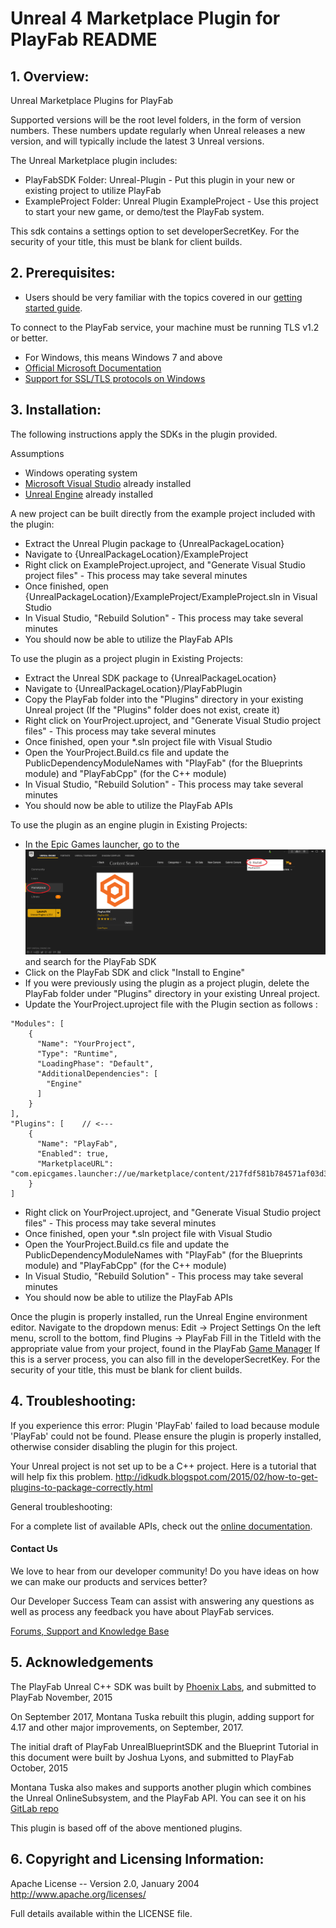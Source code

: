 # Unreal 4 Marketplace Plugin for PlayFab README

## 1. Overview:

Unreal Marketplace Plugins for PlayFab

Supported versions will be the root level folders, in the form of version numbers. These numbers update regularly when Unreal releases a new version, and will typically include the latest 3 Unreal versions.

The Unreal Marketplace plugin includes:

* PlayFabSDK Folder: Unreal-Plugin - Put this plugin in your new or existing project to utilize PlayFab
* ExampleProject Folder: Unreal Plugin ExampleProject - Use this project to start your new game, or demo/test the PlayFab system.

This sdk contains a settings option to set developerSecretKey.  For the security of your title, this must be blank for client builds.


## 2. Prerequisites:

* Users should be very familiar with the topics covered in our [getting started guide](https://api.playfab.com/docs/general-getting-started).

To connect to the PlayFab service, your machine must be running TLS v1.2 or better.
* For Windows, this means Windows 7 and above
* [Official Microsoft Documentation](https://msdn.microsoft.com/en-us/library/windows/desktop/aa380516%28v=vs.85%29.aspx)
* [Support for SSL/TLS protocols on Windows](http://blogs.msdn.com/b/kaushal/archive/2011/10/02/support-for-ssl-tls-protocols-on-windows.aspx)


## 3. Installation:

The following instructions apply the SDKs in the plugin provided.

Assumptions

* Windows operating system
* [Microsoft Visual Studio](https://www.visualstudio.com/en-us/products/visual-studio-community-vs.aspx) already installed
* [Unreal Engine](https://www.unrealengine.com/dashboard) already installed

A new project can be built directly from the example project included with the plugin:

* Extract the Unreal Plugin package to {UnrealPackageLocation}
* Navigate to {UnrealPackageLocation}/ExampleProject
* Right click on ExampleProject.uproject, and "Generate Visual Studio project files" - This process may take several minutes
* Once finished, open {UnrealPackageLocation}/ExampleProject/ExampleProject.sln in Visual Studio
* In Visual Studio, "Rebuild Solution" - This process may take several minutes
* You should now be able to utilize the PlayFab APIs

To use the plugin as a project plugin in Existing Projects:
* Extract the Unreal SDK package to {UnrealPackageLocation}
* Navigate to {UnrealPackageLocation}/PlayFabPlugin
* Copy the PlayFab folder into the "Plugins" directory in your existing Unreal project (If the "Plugins" folder does not exist, create it)
* Right click on YourProject.uproject, and "Generate Visual Studio project files" - This process may take several minutes
* Once finished, open your *.sln project file with Visual Studio
* Open the YourProject.Build.cs file and update the PublicDependencyModuleNames with "PlayFab" (for the Blueprints module) and "PlayFabCpp" (for the C++ module)
* In Visual Studio, "Rebuild Solution" - This process may take several minutes
* You should now be able to utilize the PlayFab APIs

To use the  plugin as an engine plugin in Existing Projects:
* In the Epic Games launcher, go to the ![Unreal Marketplace](images/Marketplace.PNG) and search for the PlayFab SDK
* Click on the PlayFab SDK and click "Install to Engine"
* If you were previously using the plugin as a project plugin, delete the PlayFab folder under "Plugins" directory in your existing Unreal project.
* Update the YourProject.uproject file with the Plugin section as follows :
```
"Modules": [
    {
      "Name": "YourProject",
      "Type": "Runtime",
      "LoadingPhase": "Default",
      "AdditionalDependencies": [
        "Engine"
      ]
    }
],
"Plugins": [    // <---
    {
      "Name": "PlayFab",
      "Enabled": true,
      "MarketplaceURL": "com.epicgames.launcher://ue/marketplace/content/217fdf581b784571af03d3fb6580368f"
    }
]
```
* Right click on YourProject.uproject, and "Generate Visual Studio project files" - This process may take several minutes
* Once finished, open your *.sln project file with Visual Studio
* Open the YourProject.Build.cs file and update the PublicDependencyModuleNames with "PlayFab" (for the Blueprints module) and "PlayFabCpp" (for the C++ module)
* In Visual Studio, "Rebuild Solution" - This process may take several minutes
* You should now be able to utilize the PlayFab APIs

Once the plugin is properly installed, run the Unreal Engine environment editor.
Navigate to the dropdown menus:  Edit -> Project Settings
On the left menu, scroll to the bottom, find Plugins -> PlayFab
Fill in the TitleId with the appropriate value from your project, found in the PlayFab [Game Manager](https://developer.playfab.com/en-us/studios)
If this is a server process, you can also fill in the developerSecretKey.  For the security of your title, this must be blank for client builds.

## 4. Troubleshooting:

If you experience this error:
Plugin 'PlayFab' failed to load because module 'PlayFab' could not be found.  Please ensure the plugin is properly installed, otherwise consider disabling the plugin for this project.

Your Unreal project is not set up to be a C++ project.  Here is a tutorial that will help fix this problem.
http://idkudk.blogspot.com/2015/02/how-to-get-plugins-to-package-correctly.html


General troubleshooting:

For a complete list of available APIs, check out the [online documentation](http://api.playfab.com/Documentation/).

#### Contact Us
We love to hear from our developer community!
Do you have ideas on how we can make our products and services better?

Our Developer Success Team can assist with answering any questions as well as process any feedback you have about PlayFab services.

[Forums, Support and Knowledge Base](https://community.playfab.com/index.html)


## 5. Acknowledgements

The PlayFab Unreal C++ SDK was built by [Phoenix Labs](http://www.phoenixlabs.ca/), and submitted to PlayFab November, 2015

On September 2017, Montana Tuska rebuilt this plugin, adding support for 4.17 and other major improvements, on September, 2017.

The initial draft of PlayFab UnrealBlueprintSDK and the Blueprint Tutorial in this document were built by Joshua Lyons, and submitted to PlayFab October, 2015

Montana Tuska also makes and supports another plugin which combines the Unreal OnlineSubsystem, and the PlayFab API. You can see it on his [GitLab repo](https://gitlab.com/mtuska/OnlineSubsystemPlayFab)

This plugin is based off of the above mentioned plugins.

## 6. Copyright and Licensing Information:

  Apache License --
  Version 2.0, January 2004
  http://www.apache.org/licenses/

  Full details available within the LICENSE file.
